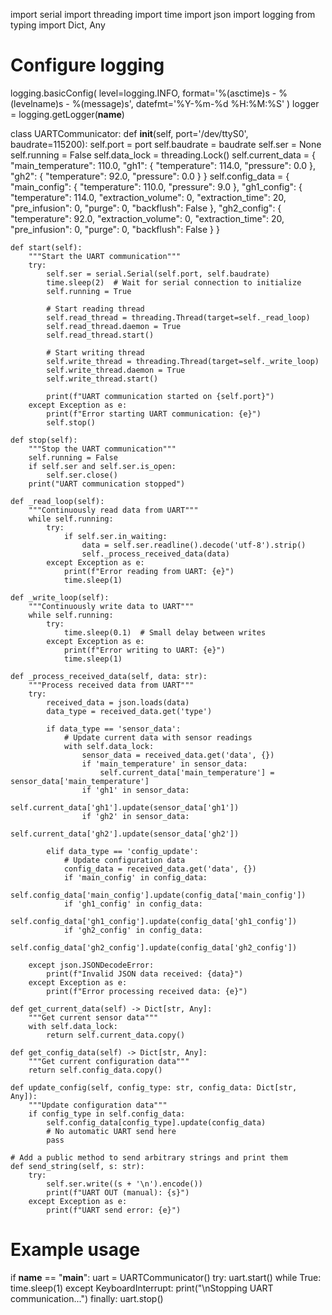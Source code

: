 import serial
import threading
import time
import json
import logging
from typing import Dict, Any

# Configure logging
logging.basicConfig(
    level=logging.INFO,
    format='%(asctime)s - %(levelname)s - %(message)s',
    datefmt='%Y-%m-%d %H:%M:%S'
)
logger = logging.getLogger(__name__)

class UARTCommunicator:
    def __init__(self, port='/dev/ttyS0', baudrate=115200):
        self.port = port
        self.baudrate = baudrate
        self.ser = None
        self.running = False
        self.data_lock = threading.Lock()
        self.current_data = {
            "main_temperature": 110.0,
            "gh1": {
                "temperature": 114.0,
                "pressure": 0.0
            },
            "gh2": {
                "temperature": 92.0,
                "pressure": 0.0
            }
        }
        self.config_data = {
            "main_config": {
                "temperature": 110.0,
                "pressure": 9.0
            },
            "gh1_config": {
                "temperature": 114.0,
                "extraction_volume": 0,
                "extraction_time": 20,
                "pre_infusion": 0,
                "purge": 0,
                "backflush": False
            },
            "gh2_config": {
                "temperature": 92.0,
                "extraction_volume": 0,
                "extraction_time": 20,
                "pre_infusion": 0,
                "purge": 0,
                "backflush": False
            }
        }

    def start(self):
        """Start the UART communication"""
        try:
            self.ser = serial.Serial(self.port, self.baudrate)
            time.sleep(2)  # Wait for serial connection to initialize
            self.running = True
            
            # Start reading thread
            self.read_thread = threading.Thread(target=self._read_loop)
            self.read_thread.daemon = True
            self.read_thread.start()
            
            # Start writing thread
            self.write_thread = threading.Thread(target=self._write_loop)
            self.write_thread.daemon = True
            self.write_thread.start()
            
            print(f"UART communication started on {self.port}")
        except Exception as e:
            print(f"Error starting UART communication: {e}")
            self.stop()

    def stop(self):
        """Stop the UART communication"""
        self.running = False
        if self.ser and self.ser.is_open:
            self.ser.close()
        print("UART communication stopped")

    def _read_loop(self):
        """Continuously read data from UART"""
        while self.running:
            try:
                if self.ser.in_waiting:
                    data = self.ser.readline().decode('utf-8').strip()
                    self._process_received_data(data)
            except Exception as e:
                print(f"Error reading from UART: {e}")
                time.sleep(1)

    def _write_loop(self):
        """Continuously write data to UART"""
        while self.running:
            try:
                time.sleep(0.1)  # Small delay between writes
            except Exception as e:
                print(f"Error writing to UART: {e}")
                time.sleep(1)

    def _process_received_data(self, data: str):
        """Process received data from UART"""
        try:
            received_data = json.loads(data)
            data_type = received_data.get('type')
            
            if data_type == 'sensor_data':
                # Update current data with sensor readings
                with self.data_lock:
                    sensor_data = received_data.get('data', {})
                    if 'main_temperature' in sensor_data:
                        self.current_data['main_temperature'] = sensor_data['main_temperature']
                    if 'gh1' in sensor_data:
                        self.current_data['gh1'].update(sensor_data['gh1'])
                    if 'gh2' in sensor_data:
                        self.current_data['gh2'].update(sensor_data['gh2'])
                        
            elif data_type == 'config_update':
                # Update configuration data
                config_data = received_data.get('data', {})
                if 'main_config' in config_data:
                    self.config_data['main_config'].update(config_data['main_config'])
                if 'gh1_config' in config_data:
                    self.config_data['gh1_config'].update(config_data['gh1_config'])
                if 'gh2_config' in config_data:
                    self.config_data['gh2_config'].update(config_data['gh2_config'])
                    
        except json.JSONDecodeError:
            print(f"Invalid JSON data received: {data}")
        except Exception as e:
            print(f"Error processing received data: {e}")

    def get_current_data(self) -> Dict[str, Any]:
        """Get current sensor data"""
        with self.data_lock:
            return self.current_data.copy()

    def get_config_data(self) -> Dict[str, Any]:
        """Get current configuration data"""
        return self.config_data.copy()

    def update_config(self, config_type: str, config_data: Dict[str, Any]):
        """Update configuration data"""
        if config_type in self.config_data:
            self.config_data[config_type].update(config_data)
            # No automatic UART send here
            pass

    # Add a public method to send arbitrary strings and print them
    def send_string(self, s: str):
        try:
            self.ser.write((s + '\n').encode())
            print(f"UART OUT (manual): {s}")
        except Exception as e:
            print(f"UART send error: {e}")

# Example usage
if __name__ == "__main__":
    uart = UARTCommunicator()
    try:
        uart.start()
        while True:
            time.sleep(1)
    except KeyboardInterrupt:
        print("\nStopping UART communication...")
    finally:
        uart.stop() 
